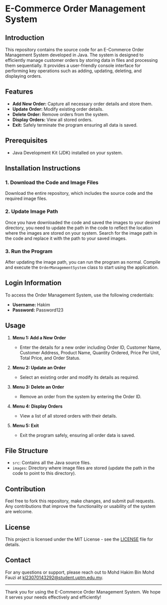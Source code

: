 # E-Commerce Order Management System

## Introduction
This repository contains the source code for an E-Commerce Order Management System developed in Java. The system is designed to efficiently manage customer orders by storing data in files and processing them sequentially. It provides a user-friendly console interface for performing key operations such as adding, updating, deleting, and displaying orders.

## Features
- **Add New Order:** Capture all necessary order details and store them.
- **Update Order:** Modify existing order details.
- **Delete Order:** Remove orders from the system.
- **Display Orders:** View all stored orders.
- **Exit:** Safely terminate the program ensuring all data is saved.

## Prerequisites
- Java Development Kit (JDK) installed on your system.

## Installation Instructions

### 1. Download the Code and Image Files
Download the entire repository, which includes the source code and the required image files.

### 2. Update Image Path
Once you have downloaded the code and saved the images to your desired directory, you need to update the path in the code to reflect the location where the images are stored on your system. Search for the image path in the code and replace it with the path to your saved images.

### 3. Run the Program
After updating the image path, you can run the program as normal. Compile and execute the `OrderManagementSystem` class to start using the application.

## Login Information
To access the Order Management System, use the following credentials:
- **Username:** Hakim
- **Password:** Password123

## Usage
1. **Menu 1: Add a New Order**
   - Enter the details for a new order including Order ID, Customer Name, Customer Address, Product Name, Quantity Ordered, Price Per Unit, Total Price, and Order Status.
   
2. **Menu 2: Update an Order**
   - Select an existing order and modify its details as required.

3. **Menu 3: Delete an Order**
   - Remove an order from the system by entering the Order ID.

4. **Menu 4: Display Orders**
   - View a list of all stored orders with their details.

5. **Menu 5: Exit**
   - Exit the program safely, ensuring all order data is saved.

## File Structure
- `src`: Contains all the Java source files.
- `images`: Directory where image files are stored (update the path in the code to point to this directory).

## Contribution
Feel free to fork this repository, make changes, and submit pull requests. Any contributions that improve the functionality or usability of the system are welcome.

## License
This project is licensed under the MIT License - see the [LICENSE](LICENSE) file for details.

## Contact
For any questions or support, please reach out to Mohd Hakim Bin Mohd Fauzi at [kl23070143292@student.uptm.edu.my](kl23070143292@student.uptm.edu.my).

---

Thank you for using the E-Commerce Order Management System. We hope it serves your needs effectively and efficiently!

